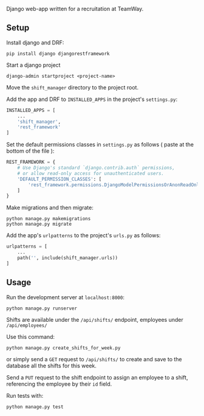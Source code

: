 Django web-app written for a recruitation at TeamWay. 

## Setup
Install django and DRF:
```shell
pip install django djangorestframework 
```
Start a django project
```shell
django-admin startproject <project-name>
```
Move the `shift_manager` directory to the project root.

Add the app and DRF to `INSTALLED_APPS` in the project's ``settings.py``:
```python
INSTALLED_APPS = [
    ...
    'shift_manager',
    'rest_framework'
]
```
Set the default permissions classes in `settings.py` as follows ( paste at the bottom of the file ):
```python
REST_FRAMEWORK = {
    # Use Django's standard `django.contrib.auth` permissions,
    # or allow read-only access for unauthenticated users.
    'DEFAULT_PERMISSION_CLASSES': [
        'rest_framework.permissions.DjangoModelPermissionsOrAnonReadOnly'
    ]
}
```

Make migrations and then migrate:
```shell
python manage.py makemigrations
python manage.py migrate
```

Add the app's `urlpatterns` to the project's `urls.py` as follows:
```python
urlpatterns = [
    ...
    path('', include(shift_manager.urls))
]
```
## Usage
Run the development server at `localhost:8000`:
```shell
python manage.py runserver
```

Shifts are available under the `/api/shifts/` endpoint, employees under `/api/employees/`

Use this command:
```shell
python manage.py create_shifts_for_week.py
```
or simply send a `GET` request to `/api/shifts/`
to create and save to the database all the shifts for this week.

Send a `PUT` request to the shift endpoint to assign an employee to a shift, referencing the employee by their `id` field.

Run tests with:
```shell
python manage.py test
```
